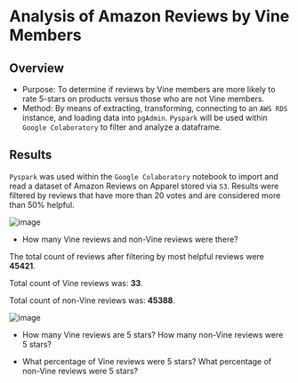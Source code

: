 # Analysis of Amazon Reviews by Vine Members

## Overview
* Purpose: To determine if reviews by Vine members are more likely to rate 5-stars on products versus those who are not Vine members.
* Method: By means of extracting, transforming, connecting to an `AWS RDS` instance, and loading data into `pgAdmin`.   `Pyspark` will be used within `Google Colaboratory` to filter and analyze a dataframe.

## Results
`Pyspark` was used within the `Google Colaboratory` notebook to import and read a dataset of Amazon Reviews on Apparel stored via `S3`. Results were filtered by reviews that have more than 20 votes and are considered more than 50% helpful.

![image](https://user-images.githubusercontent.com/103383489/190929966-d15bd329-f088-4c93-9907-0dcaca15f336.png)

* How many Vine reviews and non-Vine reviews were there?

The total count of reviews after filtering by most helpful reviews were **45421**.

Total count of Vine reviews was: **33**.

Total count of non-Vine reviews was: **45388**.

![image](https://user-images.githubusercontent.com/103383489/190930164-b5d9cbde-c024-424f-800a-bcc8862f005c.png)

* How many Vine reviews are 5 stars? How many non-Vine reviews were 5 stars? 



* What percentage of Vine reviews were 5 stars? What percentage of non-Vine reviews were 5 stars?
